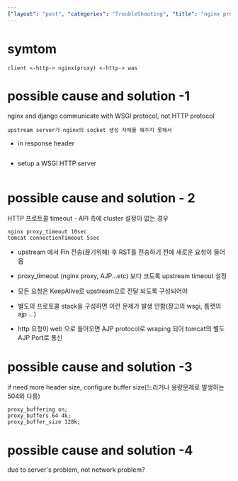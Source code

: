 ```yaml
---
{"layout": "post", "categories": "TroubleShooting", "title": "nginx proxy django 502", "feature-img": "assets/img/feature_img.png"}
---
```

# symtom
```
client <-http-> nginx(proxy) <-http-> was
```

# possible cause and solution -1
nginx and django communicate with WSGI protocol, not HTTP protocol
```
upstream server가 nginx의 socket 생성 자체를 해주지 못해서
```
- in response header
```

```
- setup a WSGI HTTP server
```

```

# possible cause and solution - 2
HTTP 프로토콜 timeout - API 측에 cluster 설정이 없는 경우
```
nginx proxy_timeout 10sec
tomcat connectionTimeout 5sec
```
- upstream 에서 Fin 전송(끊기위해) 후 RST를 전송하기 전에 새로운 요청이 들어옴
- proxy_timeout (nginx proxy, AJP...etc) 보다 크도록 upstream timeout 설정

- 모든 요청은 KeepAlive로 upstream으로 전달 되도록 구성되어야
- 별도의 프로토콜 stack을 구성하면 이런 문제가 발생 안함(장고의 wsgi, 톰캣의 ajp ...)

- http 요청이 web 으로 들어오면 AJP protocol로 wraping 되어 tomcat의 별도 AJP Port로 통신

# possible cause and solution -3
if need more header size, configure buffer size(느리거나 용량문제로 발생하는 504와 다름)
```
proxy_buffering on;
proxy_buffers 64 4k;
proxy_buffer_size 128k;
```

# possible cause and solution -4
due to server's problem, not network problem?


